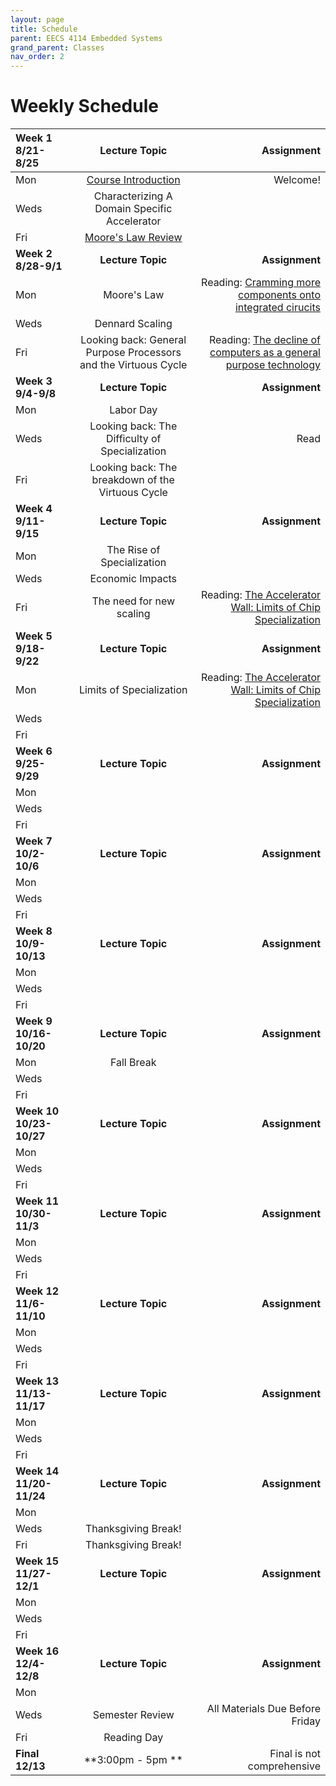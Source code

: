 ```yaml
---
layout: page
title: Schedule
parent: EECS 4114 Embedded Systems
grand_parent: Classes
nav_order: 2
---
```


# Weekly Schedule

| Week 1 8/21-8/25       | Lecture Topic                          | Assignment          |
| :----------- | :----------------------------------------------: | --------------------:|
| Mon   | [Course Introduction](../../_modules/domain-specific-accelerators/moore-dennard.pdf) |  Welcome!    |
| Weds  | Characterizing A Domain Specific Accelerator |  |
| Fri   | [Moore's Law Review](../../_modules/domain-specific-accelerators/moore-dennard.pdf) |  |
| **Week 2 8/28-9/1**       |  **Lecture Topic**                        | **Assignment**          |
| Mon  | Moore's Law |  Reading: [Cramming more components onto integrated cirucits](../../_modules/domain-specific-accelerators/gordon_moore_1965_article.pdf)|
| Weds   | Dennard Scaling |    |
| Fri   | Looking back: General Purpose Processors and the Virtuous Cycle |  Reading:  [The decline of computers as a general purpose technology](https://dl.acm.org/doi/10.1145/3430936)   |
| **Week 3 9/4-9/8**       |  **Lecture Topic**                    |     **Assignment**      |
| Mon   | Labor Day |      |
| Weds  | Looking back: The Difficulty of Specialization |  Read  |
| Fri   | Looking back: The breakdown of the Virtuous Cycle |    |
| **Week 4 9/11-9/15**       |  **Lecture Topic**                        | **Assignment**          |
| Mon  | The Rise of Specialization |   |
| Weds   | Economic Impacts |    |
| Fri   | The need for new scaling | Reading: [The Accelerator Wall: Limits of Chip Specialization](../../_modules/domain-specific-accelerators/wall-hpca19.pdf) |
| **Week 5 9/18-9/22**       |  **Lecture Topic**                    |     **Assignment**      |
| Mon  | Limits of Specialization | Reading: [The Accelerator Wall: Limits of Chip Specialization](../../_modules/domain-specific-accelerators/wall-hpca19.pdf) |
| Weds   |  |  |
| Fri   |  |  |
| **Week 6 9/25-9/29**       |  **Lecture Topic**                        | **Assignment**          |
| Mon   | |   |
| Weds  | |   |
| Fri   | |   |
| **Week 7 10/2-10/6**       |  **Lecture Topic**                    |     **Assignment**      |
| Mon   |  |  |
| Weds  |  |  |
| Fri   |  |  |
| **Week 8 10/9-10/13**       |  **Lecture Topic**                        | **Assignment**          |
| Mon   |  |  |
| Weds  |  |  |
| Fri   |  |  |
| **Week 9 10/16-10/20**       |  **Lecture Topic**                    |     **Assignment**      |
| Mon   | Fall Break |     |
| Weds  |  |  |
| Fri   |  |  |
| **Week 10 10/23-10/27**       |  **Lecture Topic**                        | **Assignment**          |
| Mon   |  |  |
| Weds  |  |  |
| Fri   |  |  |
| **Week 11 10/30-11/3**       |  **Lecture Topic**                        | **Assignment**          |
| Mon   |  |  | 
| Weds  |  |  |
| Fri   |  |  |
| **Week 12 11/6-11/10**       |  **Lecture Topic**                        | **Assignment**          |
| Mon   |  |  |
| Weds  |  |  |
| Fri   |  |  |
| **Week 13 11/13-11/17**       |  **Lecture Topic**                        | **Assignment**          |
| Mon   |  |  |
| Weds  |  |  |
| Fri   |  |  |
| **Week 14 11/20-11/24**       |  **Lecture Topic**                        | **Assignment**          |
| Mon   |  |  |
| Weds  |  Thanksgiving Break! |   |
| Fri   |  Thanksgiving Break!|    |
| **Week 15 11/27-12/1**       |  **Lecture Topic**                        | **Assignment**          |
| Mon   |  |  |
| Weds  |  |  |
| Fri   |  |  |
| **Week 16 12/4-12/8**       |  **Lecture Topic**                        | **Assignment**          |
| Mon   |  |  |
| Weds  |  Semester Review| All Materials Due Before Friday  |
| Fri   |  Reading Day|   |
| **Final 12/13**       |  **3:00pm - 5pm **                    | Final is not comprehensive         |





